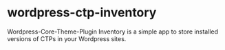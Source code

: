 # wordpress-ctp-inventory
Wordpress-Core-Theme-Plugin Inventory is a simple app to store installed versions of CTPs in your Wordpress sites.
